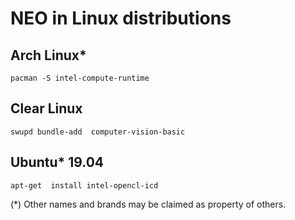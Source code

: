 # NEO in Linux distributions

## Arch Linux*

```
pacman -S intel-compute-runtime
```

## Clear Linux

```
swupd bundle-add  computer-vision-basic

```

## Ubuntu* 19.04

```
apt-get  install intel-opencl-icd

```

(*) Other names and brands may be claimed as property of others.

